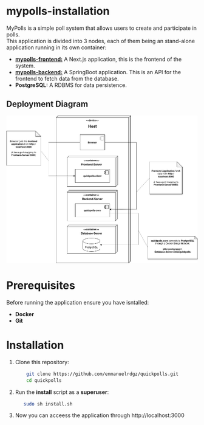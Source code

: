 # mypolls-installation

MyPolls is a simple poll system that allows users to create and participate in polls.  
This application is divided into 3 nodes, each of them being an stand-alone application running in its own container:

- [**mypolls-frontend:**](https://github.com/enmanuelrdgz/mypolls-frontend)  A Next.js application, this is the frontend of the system.
- [**mypolls-backend:**](https://github.com/enmanuelrdgz/mypolls-backend)  A SpringBoot application. This is an API for the frontend to fetch data from the database.
- **PostgreSQL:** A RDBMS for data persistence.



## Deployment Diagram
![Deployment Diagram](/images/deployment-diagram.jpg)


# Prerequisites

Before running the application ensure you have isntalled:

- **Docker**
- **Git**


# Installation

1. Clone this repository:
    ```bash
        git clone https://github.com/enmanuelrdgz/quickpolls.git
        cd quickpolls
    ```
2. Run the **install** script as a **superuser**:

     ```bash
        sudo sh install.sh
    ```
3. Now you can acceess the application through http://localhost:3000
